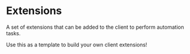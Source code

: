# Extensions

A set of extensions that can be added to the client to perform automation tasks.

Use this as a template to build your own client extensions!

